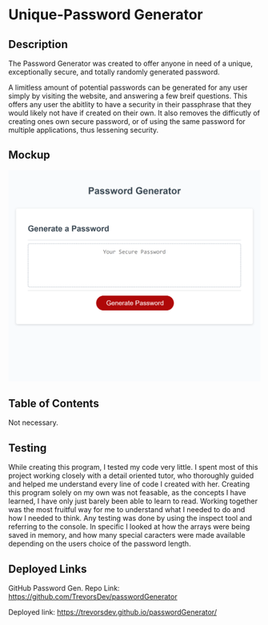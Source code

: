 # Unique-Password Generator 


## Description

The Password Generator was created to offer anyone in need of a unique, exceptionally secure, and totally randomly generated password.

 A limitless amount of potential passwords can be generated for any user simply by visiting the website, and answering a few breif questions. This offers any user the abitlity to have a security in their passphrase that they would likely not have if created on their own. It also removes the difficutly of creating ones own secure password, or of using the same password for multiple applications, thus lessening security. 

## Mockup
![Password Generator App.](./Img/Mockup_Password_Gen.png)

## Table of Contents

 Not necessary. <!--I dont believe a table of contents are necessary here. If I have this wrong however please correct me.:/} -->

## Testing

While creating this program, I tested my code very little. I spent most of this project working closely with a detail oriented tutor, who thoroughly guided and helped me understand every line of code I created with her. Creating this program solely on my own was not feasable, as the concepts I have learned, I have only just barely been able to learn to read. Working together was the most fruitful way for me to understand what I needed to do and how I needed to think. 
Any testing was done by using the inspect tool and referring to the console. In specific I looked at how the arrays were being saved in memory, and how many special caracters were made available depending on the users choice of the password length.

## Deployed Links

GitHub Password Gen. Repo Link:
https://github.com/TrevorsDev/passwordGenerator

Deployed link:
https://trevorsdev.github.io/passwordGenerator/


<!--## Installation

There are no installation steps to follow, simply visiting the website is sufficient.

## Usage

Not applicable, open in live server.


## Credits

List your collaborators, if any, with links to their GitHub profiles.

If you used any third-party assets that require attribution, list the creators with links to their primary web presence in this section.

If you followed tutorials, include links to those here as well.

## License
No license

The last section of a high-quality README file is the license. This lets other developers know what they can and cannot do with your project. If you need help choosing a license, refer to [https://choosealicense.com/](https://choosealicense.com/).

---

🏆 The previous sections are the bare minimum, and your project will ultimately determine the content of this document. You might also want to consider adding the following sections.

## Badges
No badges 

Badges aren't necessary, but they demonstrate street cred. Badges let other developers know that you know what you're doing. Check out the badges hosted by shields.io. You may not understand what they all represent now, but you will in time.

## Features
None needed to be explained

If your project has a lot of features, list them here.

## How to Contribute
If you created an application or package and would like other developers to contribute to it, you can include guidelines for how to do so. The Contributor Covenant is an industry standard, but you can always write your own if you'd prefer.

## Tests
Go the extra mile and write tests for your application. Then provide examples on how to run them here. -->